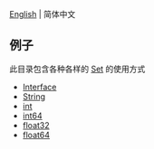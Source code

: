[English](./README.md) | 简体中文

## 例子
此目录包含各种各样的 [Set](../README-zh_CN.md) 的使用方式

- [Interface](./interface/main.go)
- [String](./string/main.go)
- [int](./int/main.go)
- [int64](./int64/main.go)
- [float32](./float32/main.go)
- [float64](./float64/main.go)